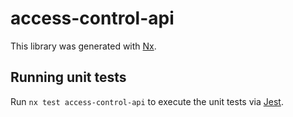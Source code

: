 # access-control-api

This library was generated with [Nx](https://nx.dev).

## Running unit tests

Run `nx test access-control-api` to execute the unit tests via [Jest](https://jestjs.io).
